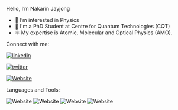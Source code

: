 
Hello, I’m Nakarin Jayjong
- 👀 I’m interested in Physics
- 📖 I'm a PhD Student at Centre for Quantum Technologies (CQT)
- ⚛️ My expertise is Atomic, Molecular and Optical Physics (AMO).

Connect with me:

[![linkedin](https://img.shields.io/badge/LinkedIn-0077B5?style=for-the-badge&logo=linkedin&logoColor=white)](https://www.linkedin.com/in/nakarin-jayjong-26b963207/) 

[![twitter](https://img.shields.io/badge/Twitter-1DA1F2?style=for-the-badge&logo=twitter&logoColor=white)](https://twitter.com/NJayjong) 

[![Website](https://img.shields.io/website?up_color=blue&up_message=Nicholsonlabs&url=https%3A%2F%2Fnicholsonlabs.org%2Fpeople%2F)](https://nicholsonlabs.org/people/)

Languages and Tools:

![Website](https://img.shields.io/badge/Python-FFD43B?style=for-the-badge&logo=python&logoColor=blue)
![Website](https://img.shields.io/badge/C-00599C?style=for-the-badge&logo=c&logoColor=white)
![Website](https://img.shields.io/badge/C%2B%2B-00599C?style=for-the-badge&logo=c%2B%2B&logoColor=white)
![Website](https://img.shields.io/badge/Arduino-00979D?style=for-the-badge&logo=Arduino&logoColor=white)

